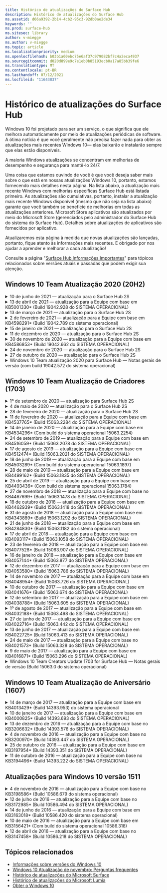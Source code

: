 ```yaml
---
title: Histórico de atualizações do Surface Hub
description: Histórico de atualizações do Surface Hub
ms.assetid: d66a9392-2b14-4cb2-95c3-92db0ae2de34
keywords: ''
ms.prod: surface-hub
ms.sitesec: library
author: v-miegge
ms.author: v-miegge
ms.topic: article
ms.localizationpriority: medium
ms.openlocfilehash: b03b1a60ebc75e6af37c979082bf7c4a2eca4937
ms.sourcegitcommit: d020d899e9c7e1eb0b85193ecb0a17a85bb39fe6
ms.translationtype: MT
ms.contentlocale: pt-BR
ms.lasthandoff: 07/12/2021
ms.locfileid: "11643837"
---
```

# <a name="surface-hub-update-history"></a>Histórico de atualizações do Surface Hub

Windows 10 foi projetado para ser um serviço, o que significa que ele melhora automaticamente por meio de atualizações periódicas de software. A ótima notícia é que você geralmente não precisa fazer nada para obter as atualizações mais recentes Windows 10— elas baixarão e instalarão sempre que elas estão disponíveis.

A maioria Windows atualizações se concentram em melhorias de desempenho e segurança para mantê-lo 24/7.

Uma coisa que estamos ouvindo de você é que você deseja saber mais sobre o que está em nossas atualizações Windows 10, portanto, estamos fornecendo mais detalhes nesta página. Na lista abaixo, a atualização mais recente Windows com melhorias específicas Surface Hub está listada primeiro. As atualizações são cumulativas, portanto, instalar a atualização mais recente Windows disponível (mesmo que não seja na lista abaixo) garante que você também se beneficie de melhorias em todas as atualizações anteriores. Microsoft Store aplicativos são atualizados por meio do Microsoft Store (gerenciados pelo administrador do Surface Hub do sistema do Surface Hub). Detalhes sobre atualizações de aplicativos são fornecidos por aplicativo.

Atualizaremos esta página à medida que novas atualizações são lançadas, portanto, fique atento às informações mais recentes. E obrigado por nos ajudar a aprender e melhorar a cada atualização!

Consulte a página "[Surface Hub Informações Importantes](https://support.microsoft.com/products/surface-devices/surface-hub)" para tópicos relacionados sobre versões atuais e passadas que podem exigir sua atenção.

## <a name="windows-10-team-2020-update-20h2"></a>Windows 10 Team Atualização 2020 (20H2)

<details>
<summary>10 de junho de 2021 — atualização para o Surface Hub 2S</summary>

Essa atualização é específica do Surface Hub 2S e fornece as atualizações de driver e firmware descritas abaixo:

* Atualização UEFI do Surface - 694.3751.768.0
  * Aborda a vulnerabilidade de segurança crítica e melhora a estabilidade do sistema.
* Atualização de firmware do Surface ME - 11.8.86.3877
  * Aborda a vulnerabilidade de segurança crítica e melhora a estabilidade do sistema.
* Driver da Interface do Mecanismo de Gerenciamento intel(R) - 2102.100.0.1044
  * Aborda a vulnerabilidade de segurança crítica e melhora a estabilidade do sistema.
</details>

<details>
<summary>13 de abril de 2021 — atualização para a Equipe com base em KB5001330* (Build 19042.928 do SISTEMA OPERACIONAL)</summary>

Essa atualização para o Surface Hub inclui melhorias de qualidade e correções de segurança. As principais atualizações Surface Hub, ainda não descritas Windows 10 Histórico de [Atualizações,](https://support.microsoft.com/help/4581839/windows-10-update-history)incluem:

* Resolve um problema em que alguns Surface Hub dispositivos estavam instalando apenas atualizações Windows de segurança mensais, em vez de todas as Windows cumulativas.

Consulte o guia de administração [Surface Hub para](/surface-hub/) habilenciar/desabilitar recursos e serviços do dispositivo. *[KB5001330](https://support.microsoft.com/help/5001330)
</details>

<details>
<summary>13 de março de 2021 — atualização para o Surface Hub 2S</summary>

Essa atualização é específica do Surface Hub 2S e fornece as atualizações de driver e firmware descritas abaixo:

* Driver de Bluetooth Intel(R) - 22.30.0.4
  * Melhora a segurança e a estabilidade do sistema.
* Driver gráfico Intel(R) - 27.20.100.8682
  * Melhora a segurança e a estabilidade do sistema.
* Driver Wi-Fi Intel(R) - 22.30.0.11
  * Melhora a segurança e a estabilidade do sistema.
</details>

<details>
<summary>2 de fevereiro de 2021 — atualização para a Equipe com base em KB4598291* (Build 19042.789 do sistema operacional)</summary>

Essa atualização para o Surface Hub inclui melhorias de qualidade e correções de segurança. As principais atualizações Surface Hub, ainda não descritas Windows 10 Histórico de [Atualizações,](https://support.microsoft.com/help/4581839/windows-10-update-history)incluem:

* Correção que permite que a sincronização de calendário com Exchange funcione quando o UPN da conta de dispositivo não for igual a seu SMTP.
* Adiciona a capacidade dos administradores de desabilitar o uso da Autenticação Moderna durante a sincronização de calendário com Exchange.
* Garante que Surface Hub usuários não sejam solicitados a inserir credenciais de proxy depois que o recurso "Usar credenciais de conta de dispositivo" tiver sido habilitado.
* Resolve um problema em que as Windows de atualização e atualização da Loja nunca seriam concluídas se um proxy que exigisse autenticação estivesse em uso.
* Melhora a confiabilidade do aplicativo Conexão durante cenários de ingestão com fio.

Consulte o guia de administração [Surface Hub para](/surface-hub/) habilenciar/desabilitar recursos e serviços do dispositivo. *[KB4598291](https://support.microsoft.com/help/4598291)
</details>

<details>
<summary>15 de janeiro de 2021 — atualização para o Surface Hub 2S</summary>

Essa atualização é específica do Surface Hub 2S e fornece as atualizações de driver e firmware descritas abaixo:

* Atualização de firmware do Surface SMC - 3.93.139.0
* Atualização UEFI do Surface - 694.3473.768.0
</details>

<details>
<summary>11 de dezembro de 2020 — atualização para o Surface Hub 2S</summary>

Essa atualização é específica do Surface Hub 2S e fornece as atualizações de driver e firmware descritas abaixo:

* Atualização de firmware do Surface SMC - 3.92.139.0
* Atualização UEFI do Surface - 694.3447.768.0
</details>

<details>
<summary>30 de novembro de 2020 — atualização para a Equipe com base em KB4586853* (Build 19042.662 do SISTEMA OPERACIONAL)</summary>

Essa atualização para o Surface Hub inclui melhorias de qualidade e correções de segurança. As principais atualizações Surface Hub, ainda não descritas Windows 10 Histórico de [Atualizações,](https://support.microsoft.com/help/4581839/windows-10-update-history)incluem:

* Atualize a página Privacidade Configurações para fornecer opções adicionais.
* Correção que garante que a limpeza de Sessão Final remova totalmente todos os dados relacionados ao edge Chromium.
* Resolve um problema em que as reuniões que já tinham sido iniciadas não eram exibidas na tela De boas-vindas/início.
* Resolve um problema com a recuperação de nuvem para localidades não-en-US.
* Skype for Business
  * Melhora o desempenho de áudio direcional.
  * Sons reduzidos de "toque de caneta" ao usar a Caneta durante Skype for Business chamadas.
* Melhora a confiabilidade ao se inscrever no programa Windows Insider.
* Melhora a confiabilidade do Windows Shell de equipe.

Consulte o guia de administração [Surface Hub para](/surface-hub/) habilenciar/desabilitar recursos e serviços do dispositivo. *[KB4586853](https://support.microsoft.com/help/4586853)
</details>

<details>
<summary>24 de novembro de 2020 — atualização para o Surface Hub 2S</summary>

Essa atualização é específica do Surface Hub 2S e fornece as atualizações de driver e firmware descritas abaixo:

* Atualização de firmware do Surface SMC - 3.91.139.0
  * Melhore a confiabilidade de espera conectada.
* Atualização do Firmware do Surface Touch - 3.91.139.0
  * Aprimora a resposta de toque de espera conectada.
* Atualização do Firmware de Áudio USB do Surface - 3.91.139.0
* Atualização do Firmware da Caneta Surface - 3.91.139.0
</details>

<details>
<summary>27 de outubro de 2020 — atualização para o Surface Hub 2S</summary>

Essa atualização é específica do Surface Hub 2S e fornece as atualizações de driver e firmware descritas abaixo:

* Atualização de Firmware do Surface System Aggregator - 4.14.139.0
* Atualização UEFI do Surface - 694.3386.768.0
</details>

<details>
<summary>Windows 10 Team atualização 2020 para Surface Hub — Notas gerais de versão (com build 19042.572 do sistema operacional)</summary>

Essa atualização para o Surface Hub inclui melhorias de qualidade e correções de segurança. As principais atualizações Surface Hub, ainda não descritas no Histórico de Atualizações do Windows 10 [,](https://support.microsoft.com/help/4581839/windows-10-update-history)são notadas na página " Novidades no[Windows 10 Team 2020 Update](/surface-hub/surface-hub-2020-update-whats-new)".

Consulte a página "[Install Windows 10 Team 2020 Update](/surface-hub/surface-hub-2020-update)" para obter mais informações sobre disponibilidade de atualização por região, método de distribuição e tipo de dispositivo.
</details>

## <a name="windows-10-team-creators-update-1703"></a>Windows 10 Team Atualização de Criadores (1703)

<details>
<summary>1º de setembro de 2020 — atualização para Surface Hub 2S</summary>

Essa atualização é específica do Surface Hub 2S e fornece as atualizações de driver e firmware descritas abaixo:

* Atualização de firmware do Surface SMC - 1.177.139.0
  * Melhora cenários de reparo de campo.
* Atualização do firmware do Surface SSD - 5.14.139.0
  * Melhora a estabilidade do sistema.
* Driver do Surface Serial Hub - 9.40.139.0
  * Melhora a estabilidade do sistema.
</details>

<details>
<summary>4 de maio de 2020 — atualização para o Surface Hub 2S</summary>

Essa atualização é específica do Surface Hub 2S e fornece as atualizações de driver e firmware descritas abaixo:

* Driver de áudio USB do Surface - 15.3.6.0
  * Melhora o desempenho de áudio direcional.
* Intel(R) driver de áudio de exibição - 10.27.0.5
  * Melhora cenários de compartilhamento de tela.
* Driver gráfico Intel(R) - 26.20.100.7263
  * Melhora a estabilidade do sistema.
* Driver do Surface System - 1.7.139.0
  * Melhora a estabilidade do sistema.
* Atualização de firmware do Surface SMC - 1.176.139.0
  * Melhora a estabilidade do sistema.
</details>

<details>
<summary>28 de fevereiro de 2020 — atualização para o Surface Hub 2S</summary>

Essa atualização é específica do Surface Hub 2S e fornece as atualizações de driver e firmware descritas abaixo:

* Driver de Integração do Surface - 13.46.139.0 
  * Melhora os cenários de brilho de exibição.
* Driver da Interface do Mecanismo de Gerenciamento intel(R) - 1914.12.0.1256
  * Melhora a estabilidade do sistema.
* Atualização de firmware do Surface SMC - 1.161.139.0
  * Melhora o desempenho da bateria da caneta.
* Atualização UEFI do Surface - 694.2938.768.0
  * Melhora a estabilidade do sistema.
</details>

<details>
<summary>11 de fevereiro de 2020 — atualização para a Equipe com base em KB4537765* (Build 15063.2284 do SISTEMA OPERACIONAL)</summary>

Essa atualização para o Surface Hub inclui melhorias de qualidade e correções de segurança. As principais atualizações Surface Hub, ainda não descritas Windows 10 Histórico de [Atualizações,](https://support.microsoft.com/help/4018124/windows-10-update-history)incluem:

* Resolve um problema em que o Hub 2S não pode ser ouvido bem por outros participantes durante Skype for Business chamadas.
* Melhora a confiabilidade de alguns cenários de uso de idioma RTL, árabe, hebraico e outros Surface Hub.

Consulte o guia de administração [Surface Hub para](/surface-hub/) habilenciar/desabilitar recursos e serviços do dispositivo.
*[KB4537765](https://support.microsoft.com/help/4537765)
</details>

<details>
<summary>14 de janeiro de 2020 — atualização para a Equipe com base em KB4534296* (Com build do sistema operacional 15063.2254)</summary>

Essa atualização para o Surface Hub inclui melhorias de qualidade e correções de segurança. As principais atualizações Surface Hub, ainda não descritas Windows 10 Histórico de [Atualizações,](https://support.microsoft.com/help/4018124/windows-10-update-history)incluem:

* Resolve um problema com o conjunto de log para Microsoft Surface Hub 2S.

Consulte o guia de administração [Surface Hub para](/surface-hub/) habilenciar/desabilitar recursos e serviços do dispositivo.
*[KB4534296](https://support.microsoft.com/help/4534296)
</details>

<details>
<summary>24 de setembro de 2019 — atualização para a Equipe com base em KB4516059* (Build 15063.2078 do SISTEMA OPERACIONAL)</summary>

Essa atualização para o Surface Hub inclui melhorias de qualidade e correções de segurança. As principais atualizações Surface Hub, ainda não descritas Windows 10 Histórico de [Atualizações,](https://support.microsoft.com/help/4018124/windows-10-update-history)incluem:

 * Atualize para Surface Hub página de Recuperação 2S Configurações para refletir com precisão as opções de recuperação.
 * Atualize para Surface Hub tela de boas-vindas do 2S para melhorar a reconhecimento do dispositivo.
 * Resolvido um problema com o plano de fundo do shell de equipe Windows exibindo incorretamente.
 * Resolvido um problema com persistência de layout do Menu Iniciar quando configurado usando a política MDM.
 * Corrigido um problema em Microsoft Edge que ocorre ao navegar em alguns sites internos.
 * Corrigido um problema em Skype for Business que ocorre ao apresentar no modo de tela inteira.

Consulte o guia de administração [Surface Hub para](/surface-hub/) habilenciar/desabilitar recursos e serviços do dispositivo.
*[KB4503289](https://support.microsoft.com/help/4503289)
</details>

<details>
<summary>17 de agosto de 2019 — atualização para a Equipe com base em KB4512474* (Build 15063.2021 do SISTEMA OPERACIONAL)</summary>

Essa atualização para o Surface Hub inclui melhorias de qualidade e correções de segurança. As principais atualizações Surface Hub, ainda não descritas Windows 10 Histórico de [Atualizações,](https://support.microsoft.com/help/4018124/windows-10-update-history)incluem:

 * Garante que a Saída de Vídeo no Hub 2S seja padrão para o modo "Duplicado".
 * Melhora a confiabilidade de alguns cenários de uso de idioma árabe Surface Hub.

Consulte o guia de administração [Surface Hub para](/surface-hub/) habilenciar/desabilitar recursos e serviços do dispositivo.
*[KB4503289](https://support.microsoft.com/help/4503289)
 </details>

<details>
<summary>18 de junho de 2019 — atualização para a Equipe com base em KB4503289* (Com build do sistema operacional 15063.1897)</summary>

Essa atualização para o Surface Hub inclui melhorias de qualidade e correções de segurança. As principais atualizações Surface Hub, ainda não descritas Windows 10 Histórico de [Atualizações,](https://support.microsoft.com/help/4018124/windows-10-update-history)incluem:

* Resolve um problema que impede que um usuário entre em um dispositivo Microsoft Surface Hub com uma Azure Active Directory de usuário. Esse problema ocorre porque uma sessão anterior não terminou com êxito.
* Adiciona suporte para conexões TLS 1.2 a provedores de identidade e Exchange em cenários de configuração de conta de dispositivo.
* Correções para melhorar a confiabilidade do Aplicativo de Diagnóstico de Hardware no Hub 2S. 
* Correção para melhorar a consistência da experiência de instalação da primeira vez no Hub 2S. 

Consulte o guia de administração [Surface Hub para](/surface-hub/) habilenciar/desabilitar recursos e serviços do dispositivo.
*[KB4503289](https://support.microsoft.com/help/4503289)
</details>

<details>
<summary>28 de maio de 2019 — atualização para a Equipe com base em KB4499162* (Build 15063.1835 do SISTEMA OPERACIONAL)</summary>

Essa atualização para o Surface Hub inclui melhorias de qualidade e correções de segurança. As principais atualizações Surface Hub, ainda não descritas Windows 10 Histórico de [Atualizações,](https://support.microsoft.com/help/4018124/windows-10-update-history)incluem:

* Garante que Surface Hub usuários não sejam solicitados a inserir credenciais de proxy depois que o recurso "Usar credenciais de conta de dispositivo" tiver sido habilitado.
* Resolve um problema em que as Skype falham periodicamente porque o áudio/vídeo não está usando o proxy correto.
* Adiciona suporte ao TLS 1.2 em Skype for Business.
* Resolve uma falha de conexão SIP no cliente Skype quando o servidor Skype tem TLS 1.0 ou TLS 1.1 desabilitado.

Consulte o guia de administração [Surface Hub para](/surface-hub/) habilenciar/desabilitar recursos e serviços do dispositivo.
*[KB4499162](https://support.microsoft.com/help/4499162)
</details>

<details>
<summary>25 de abril de 2019 — atualização para a Equipe com base em KB4493436* (Com build do sistema operacional 15063.1784)</summary>

Essa atualização para o Surface Hub inclui melhorias de qualidade e correções de segurança. As principais atualizações Surface Hub, ainda não descritas Windows 10 Histórico de [Atualizações,](https://support.microsoft.com/help/4018124/windows-10-update-history)incluem:

* Resolve o problema de sincronização de vídeo e áudio com alguns dispositivos USB que estão conectados ao Surface Hub.

Consulte o guia de administração [Surface Hub para](/surface-hub/) habilenciar/desabilitar recursos e serviços do dispositivo.
*[KB4493436](https://support.microsoft.com/help/4493436)
</details>

<details>
<summary>27 de novembro de 2018 — atualização para a Equipe com base no KB4467699* (Build 15063.1478 do SISTEMA OPERACIONAL)</summary>

Essa atualização para o Surface Hub inclui melhorias de qualidade e correções de segurança. As principais atualizações Surface Hub, ainda não descritas Windows 10 Histórico de [Atualizações,](https://support.microsoft.com/help/4018124/windows-10-update-history)incluem:

* Resolve um problema que impede que alguns usuários Signing-In para "Minhas Reuniões e Arquivos".

Consulte o guia de administração [Surface Hub para](/surface-hub/) habilenciar/desabilitar recursos e serviços do dispositivo.
*[KBKB4467699](https://support.microsoft.com/help/KB4467699)
</details>

<details>
<summary>18 de outubro de 2018 — atualização para a Equipe com base em KB4462939* (Build 15063.1418 do SISTEMA OPERACIONAL)</summary>

Essa atualização para o Surface Hub inclui melhorias de qualidade e correções de segurança. As principais atualizações Surface Hub, ainda não descritas Windows 10 Histórico de [Atualizações,](https://support.microsoft.com/help/4018124/windows-10-update-history)incluem:

* Skype for Business correções: 
  * Resolve Skype for Business problema de conexão ao retomar o sono
  * Resolve Skype for Business problema de conexão de rede, quando o dispositivo está conectado à Internet
  * Resolve Skype for Business falha ao pesquisar usuários do diretório
* Resolve o problema em que o Hub relata erroneamente "Sem conexão com a Internet" em ambientes de proxy corporativos.
* Implementou um recurso que permite que os clientes op-in para uma nova experiência de quadro de trabalho.

Consulte o guia de administração [Surface Hub para](/surface-hub/) habilenciar/desabilitar recursos e serviços do dispositivo.
*[KB4462939](https://support.microsoft.com/help/4462939)
</details>

<details>
<summary>31 de agosto de 2018 — atualização para a Equipe com base em KB4343889* (Build 15063.1292 do SISTEMA OPERACIONAL)</summary>

Essa atualização para o Surface Hub inclui melhorias de qualidade e correções de segurança. As principais atualizações Surface Hub, ainda não descritas Windows 10 Histórico de [Atualizações,](https://support.microsoft.com/help/4018124/windows-10-update-history)incluem:

* Adiciona suporte para Microsoft Teams
* Resolve o problema de gerenciamento de tarefas com o registro do Intune
* Permite que os administradores desabilitem os serviços de Mensagens Instantâneas e Email para o Hub
* Correções adicionais de bugs e melhorias de confiabilidade para o Surface Hub Skype for Business App

Consulte o guia de administração [Surface Hub para](/surface-hub/) habilenciar/desabilitar recursos e serviços do dispositivo.
*[KB4343889](https://support.microsoft.com/help/4343889)
</details>

<details>
<summary>21 de junho de 2018 — atualização para a Equipe com base em KB4284830* (Build 15063.1182 do sistema operacional)</summary>

Essa atualização para o Surface Hub inclui melhorias de qualidade e correções de segurança. As principais atualizações Surface Hub, ainda não descritas Windows 10 Histórico de [Atualizações,](https://support.microsoft.com/help/4018124/windows-10-update-history)incluem:

* Alteração de telemetria no suporte aos requisitos de RGPD no EMEA

Consulte o guia de administração [Surface Hub para](/surface-hub/) habilenciar/desabilitar recursos e serviços do dispositivo.
*[KB4284830](https://support.microsoft.com/help/KB4284830)
</details>

<details>
<summary>17 de abril de 2018 — atualização para a Equipe com base em KB4093117* (Build 15063.1058 do SISTEMA OPERACIONAL)</summary>

Essa atualização para o Surface Hub inclui melhorias de qualidade e correções de segurança. As principais atualizações Surface Hub, ainda não descritas Windows 10 Histórico de [Atualizações,](https://support.microsoft.com/help/4018124/windows-10-update-history)incluem:

* Resolve um problema de projeção com fio
* Habilita a atualização em massa para determinadas políticas de MDM (Gerenciamento de Dispositivo Móvel)
* Resolve o problema de discagem telefônica com chamadas internacionais
* Resolve o problema de resolução de imagem quando 2 Surface Hubs ins juntam-se à mesma reunião
* Resolve o erro de tratamento de certificadoS OMS (Operations Management Suite)
* Resolve um problema de segurança ao limpar no final de uma sessão
* Resolve Miracast problema, quando Surface Hub é especificado para os canais 149 a 165
  * Os canais 149 a 165 continuarão a ser inutilizáveis na Europa, Japão ou Israel devido a regulamentações governamentais regionais

Consulte o guia de administração [Surface Hub para](/surface-hub/) habilenciar/desabilitar recursos e serviços do dispositivo.
*[KB4093117](https://support.microsoft.com/help/4093117)
</details>

<details>
<summary>23 de fevereiro de 2018 — atualização para a Equipe com base em KB4077528* (Build 15063.907 do SISTEMA OPERACIONAL)</summary>

Essa atualização para o Surface Hub inclui melhorias de qualidade e correções de segurança. As principais atualizações Surface Hub, ainda não descritas Windows 10 Histórico de [Atualizações,](https://support.microsoft.com/help/4018124/windows-10-update-history)incluem:

* Resolvido um problema em que as configurações do MDM não estavam sendo aplicadas corretamente
* Processo de limpeza aprimorado

Consulte o guia de administração [Surface Hub para](/surface-hub/) habilenciar/desabilitar recursos e serviços do dispositivo.
*[KB4077528](https://support.microsoft.com/help/4077528)
</details>

<details>
<summary>16 de janeiro de 2018 — atualização para a Equipe com base em KB4057144* (Build 15063.877 do SISTEMA OPERACIONAL)</summary>

Essa atualização para o Surface Hub inclui melhorias de qualidade e correções de segurança. As principais atualizações Surface Hub, ainda não descritas Windows 10 Histórico de [Atualizações,](https://support.microsoft.com/help/4018124/windows-10-update-history)incluem:

* Adiciona a capacidade de gerenciar o layout do menu iniciar por meio do MDM
* Correção de bugs do MDM na configuração de rotação de senha

Consulte o guia de administração [Surface Hub para](/surface-hub/) habilenciar/desabilitar recursos e serviços do dispositivo.
*[KB4057144](https://support.microsoft.com/help/4057144)
</details>

<details>
<summary>12 de dezembro de 2017 — atualização para a Equipe com base em KB4053580* (Build 15063.786 do SISTEMA OPERACIONAL)</summary>

Essa atualização para o Surface Hub inclui melhorias de qualidade e correções de segurança. As principais atualizações Surface Hub, ainda não descritas Windows 10 Histórico de [Atualizações,](https://support.microsoft.com/help/4018124/windows-10-update-history)incluem:

* Resolve flashes de vídeo da câmera (lacrimejamentos ou piscações) durante Skype for Business chamadas
* Resolve o problema de ID do SSD do Centro de Notificação

Consulte o guia de administração [Surface Hub para](/surface-hub/) habilenciar/desabilitar recursos e serviços do dispositivo.
*[KB4053580](https://support.microsoft.com/help/4053580)
</details>

<details>
<summary>14 de novembro de 2017 — atualização para a Equipe com base em KB4048954* (Build 15063.726 do SISTEMA OPERACIONAL)</summary>

Essa atualização para o Surface Hub inclui melhorias de qualidade e correções de segurança. As principais atualizações Surface Hub, ainda não descritas Windows 10 Histórico de [Atualizações,](https://support.microsoft.com/help/4018124/windows-10-update-history)incluem:

* Atualização de recursos que permite que os clientes habilitam a autenticação de rede com fio 802,1x usando a política MDM.
* Uma atualização de recurso que permite que os usuários selecionem dinamicamente um aplicativo de sua escolha ao abrir um arquivo.
* Correção que garante que a limpeza da Sessão Final remova totalmente todas as conexões entre a conta do usuário e o dispositivo.
* Correção de desempenho que melhora o tempo de limpeza, bem como Miracast tempo de conexão.
* Introduz a utilização de Autenticação Fácil durante as reuniões do ad-hock.
* Correção que garante que os componentes do serviço usem o mesmo proxy configurado no dispositivo.
* Reduz e garante mais detalhadamente a telemetria transmitida pelo dispositivo, reduzindo a utilização de largura de banda.
* Habilita um recurso que permite que os usuários forneçam comentários à Microsoft após a conclusão de uma reunião.

Consulte o guia de administração [Surface Hub para](/surface-hub/) habilenciar/desabilitar recursos e serviços do dispositivo.
*[KB4048954](https://support.microsoft.com/help/4048954)
</details>

<details>
<summary>10 de outubro de 2017 — atualização para a Equipe com base em KB4041676* (Build 15063.674 do SISTEMA OPERACIONAL)</summary>

Essa atualização para o Surface Hub inclui melhorias de qualidade e correções de segurança. As principais atualizações Surface Hub, ainda não descritas Windows 10 Histórico de [Atualizações,](https://support.microsoft.com/help/4018124/windows-10-update-history)incluem:

* Skype for Business
  * Resolve o problema que exigia uma reinicialização do dispositivo ao retomar o sono.
  * Corrige o problema em que os contatos externos não resolveram por meio Skype conta do Hub Online.
* PowerPoint
  * Corrige o problema em que algumas PowerPoint apresentações não projetariam no Hub.
* Geral
  * Correção para resolver o problema em que a porta USB não pôde ser desabilitada pelo Administrador do Sistema.

*[KB4041676](https://support.microsoft.com/help/4041676)
</details>

<details>
<summary>12 de setembro de 2017 — atualização para a Equipe com base em KB4038788* (Build 15063.605 do SISTEMA OPERACIONAL) </summary>

Essa atualização para o Surface Hub inclui melhorias de qualidade e correções de segurança. As principais atualizações Surface Hub, ainda não descritas Windows 10 Histórico de [Atualizações,](https://support.microsoft.com/help/4018124/windows-10-update-history)incluem:

* Segurança
  * Resolve o problema com o Bitlocker quando o dispositivo acorda do sono.
* Geral
  * Reduz a frequência/quantidade de telemetria de saúde do dispositivo, melhorando o desempenho do sistema.
  * Corrige o problema que impedia o dispositivo de coletar logs do sistema.

*[KB4038788](https://support.microsoft.com/help/4038788)
</details>

<details>
<summary>1º de agosto de 2017 — atualização para a Equipe com base em KB4032188* (Build 15063.498 do SISTEMA OPERACIONAL)</summary>

* Skype for Business 
  * Resolve Skype for Business Sign-In problema, que exigia repetir ou reiniciar o sistema.
  * Resolve Skype for Business tempo de reunião que está sendo exibido incorretamente.
  * Correções para melhorar Surface Hub Skype for Business confiabilidade.

*[KB4032188](https://support.microsoft.com/help/4032188)
</details>

<details>
<summary>27 de junho de 2017 — atualização para a Equipe com base em KB4022716* (Build 15063.442 do SISTEMA OPERACIONAL)</summary>

Essa atualização para o Surface Hub inclui melhorias de qualidade e correções de segurança. As principais atualizações Surface Hub, ainda não descritas Windows 10 Histórico de [Atualizações,](https://support.microsoft.com/help/4018124/windows-10-update-history)incluem:

* Resolver falhas de driver NVIDIA que podem exigir 84" de Surface Hub para ser religado, exigindo uma reinicialização manual.
* Resolvido um problema em que alguns aplicativos não conseguem iniciar em um Surface Hub.

*[KB4022716](https://support.microsoft.com/help/4022716)
</details>

<details>
<summary>13 de junho de 2017 — atualização para a Equipe com base em KB4022725* (Build 15063.413 do SISTEMA OPERACIONAL)</summary>

Essa atualização para o Surface Hub inclui melhorias de qualidade e correções de segurança. As principais atualizações Surface Hub, ainda não descritas Windows 10 Histórico de [Atualizações,](https://support.microsoft.com/help/4018124/windows-10-update-history)incluem:

* Geral
  * Problemas resolvidos com a queda de tinta de caneta com canetas
  * Problema resolvido causando tempo estendido para a reunião de "limpeza"

*[KB4022725](https://support.microsoft.com/help/4022725)
</details>

<details>
<summary>24 de maio de 2017 — atualização para a Equipe com base no KB4021573* (Build 15063.328 do SISTEMA OPERACIONAL)</summary>

Essa atualização para o Surface Hub inclui melhorias de qualidade e correções de segurança. As principais atualizações Surface Hub, ainda não descritas Windows 10 Histórico de [Atualizações,](https://support.microsoft.com/help/4018124/windows-10-update-history)incluem:

* Geral
  * Problema resolvido com retenção de configuração de proxy durante o problema de atualização

*[KB4021573](https://support.microsoft.com/help/4021573)
</details>

<details>
<summary>9 de maio de 2017 — atualização para a Equipe com base em KB4016871* (Build 15063.296 do SISTEMA OPERACIONAL)</summary>

Essa atualização para o Surface Hub inclui melhorias de qualidade e correções de segurança. As principais atualizações Surface Hub, ainda não descritas Windows 10 Histórico de [Atualizações,](https://support.microsoft.com/help/4018124/windows-10-update-history)incluem:

* Geral
  * Problema do ciclo de sono/desapertá-lo
  * Resolvidos vários problemas de Redefinição e Recuperação
  * Problema da guia Histórico de Atualizações Endereçadas
  * Resolvido Miracast problema de início do serviço
* Apps
  * Erro de atualização de pacote de aplicativo fixo

*[KB4016871](https://support.microsoft.com/help/4016871)
</details>

<details>
<summary>Windows 10 Team Creators Update 1703 for Surface Hub — Notas gerais de versão (Build 15063.0 do sistema operacional)</summary>

Essa atualização para o Surface Hub inclui melhorias de qualidade e correções de segurança. As principais atualizações Surface Hub, ainda não descritas Windows 10 Histórico de [Atualizações,](https://support.microsoft.com/help/4018124/windows-10-update-history)incluem:

* Evoluindo a experiência de tela grande 
  * Melhorou o carrossel da reunião em Welcome and Start
  * Participe de reuniões e termine a sessão diretamente do menu Iniciar
  * Os aplicativos podem utilizar mais da tela durante uma sessão
  * Controles Skype simplificados
  * Mecanismos aprimorados para fornecer comentários
* Acessar Meu Conteúdo Pessoal*
  * Login único pessoal de Bem-vindo ou Início
  * Participe de reuniões e termine a sessão diretamente do menu Iniciar
  * Acessar arquivos pessoais por meio OneDrive for Business diretamente de Iniciar
  * Login do participante pré-preenchido
  * Fluxos de autenticação simplificados com o aplicativo "Authenticator" **
* Gerenciamento & implantação 
  * Experiência OOBE simplificada por meio do provisionamento em massa
  * Serviço de recuperação de dispositivo baseado em nuvem
  * Enterprise de certificado de cliente
  * Suporte a credenciais de proxy aprimorado
  * Adicionado e /aprimorado Skype suporte à configuração de QoS (Qualidade de Serviço)
  * Foi adicionada a capacidade de definir o volume padrão do dispositivo Configurações
  * Suporte a MDM aprimorado para Surface Hub [configurações](/surface-hub/remote-surface-hub-management)
* Segurança aprimorada 
  * Adicionada a capacidade de restringir unidades USB somente ao BitLocker
  * Foi adicionada a capacidade de desabilitar portas USB por meio do MDM
  * Foi adicionada a capacidade de desabilitar a funcionalidade "Retomar sessão" no tempo de tempo
  * Adição de suporte com fio 802.1x
* Áudio e projeção
  * Aprimoramentos do Áudio do Dolby "Alto-falante humano"
  * Sons reduzidos de "toque de caneta" ao usar a Caneta durante Skype for Business chamadas
  * Adicionado suporte para conexões Miracast infraestrutura
* Correções de confiabilidade e desempenho
  * Resolvidos vários problemas de Redefinição e Recuperação
  * Resolvido Surface Hub Exchange de autenticação ao utilizar certificados de cliente
  * Estabilidade aprimorada Wi-Fi conexão de rede e credenciais
  * Corrigido Miracast de áudio e problemas de sincronização durante a reprodução de vídeo
  * Configuração incluída para desabilitar o comportamento de conexão automática

*O recurso de entrada única requer o uso do Office365 e OneDrive for Business **Consulte o Guia de Administração para requisitos de serviço

</details>

## <a name="windows-10-team-anniversary-update-1607"></a>Windows 10 Team Atualização de Aniversário (1607)

<details>
<summary>14 de março de 2017 — atualização para a Equipe com base em KB4013429* (Build 14393.953) do sistema operacional</summary>

Essa atualização para o Surface Hub inclui melhorias de qualidade e correções de segurança. As principais atualizações Surface Hub, ainda não descritas Windows 10 Histórico de [Atualizações,](https://support.microsoft.com/help/4018124/windows-10-update-history)incluem:

* Geral
  * Correção de segurança do Explorador de Arquivos para impedir a navegação para locais de arquivos restritos
* Skype for Business
  * Correção para resolver latência durante o compartilhamento de tela com base na Área de Trabalho Remota

*[KB4013429](https://support.microsoft.com/help/4013429)
</details>

<details>
<summary>10 de janeiro de 2017 — atualização para a Equipe com base em KB4000825* (Build 14393.693 do SISTEMA OPERACIONAL)</summary>

Essa atualização para o Surface Hub inclui melhorias de qualidade e correções de segurança. As principais atualizações Surface Hub, ainda não descritas Windows 10 Histórico de [Atualizações,](https://support.microsoft.com/help/4018124/windows-10-update-history)incluem:

* Seleção habilitada de layouts de teclado 106/109 para uso com teclados físicos japoneses

*[KB4000825](https://support.microsoft.com/help/4000825)
</details>

<details>
<summary>13 de dezembro de 2016 — atualização para a Equipe com base no KB3206632* (Build 14393.576 do SISTEMA OPERACIONAL)</summary>

Essa atualização para o Surface Hub inclui melhorias de qualidade e correções de segurança. As principais atualizações Surface Hub, ainda não descritas Windows 10 Histórico de [Atualizações,](https://support.microsoft.com/help/4018124/windows-10-update-history)incluem:

* Resolve o problema de distorção de áudio de conexão com fio

*[KB3206632](https://support.microsoft.com/help/3206632)
</details>

<details>
<summary>4 de novembro de 2016 — atualização para a Equipe com base no KB3200970* (Build 14393.447 do SISTEMA OPERACIONAL)</summary>

Esta atualização para a atualização Windows 10 Team aniversário (versão 1607) para Surface Hub inclui melhorias de qualidade e correções de segurança. As principais atualizações Surface Hub, ainda não descritas Windows 10 Histórico de [Atualizações,](https://support.microsoft.com/help/4018124/windows-10-update-history)incluem:

* Skype for Business correções de bugs para melhorar a confiabilidade

*[KB3200970](https://support.microsoft.com/help/3200970)
</details>

<details>
<summary>25 de outubro de 2016 — atualização para a Equipe com base em KB3197954* (Build 14393.351 do SISTEMA OPERACIONAL)</summary>

Essa atualização para o Surface Hub inclui melhorias de qualidade e correções de segurança. As principais atualizações Surface Hub, ainda não descritas Windows 10 Histórico de [Atualizações,](https://support.microsoft.com/help/4018124/windows-10-update-history)incluem:

* Habilitando o novo recurso Sleep no sistema operacional e no Bios para reduzir o consumo de energia do Surface Hub e melhorar sua confiabilidade a longo prazo
* Geral
  * Resolve cenários em que o teclado na tela às vezes não aparecia
  * Resolve a mudança de aplicativo de quadro de trabalho que ocorre ocasionalmente ao abrir a reunião agendada
  * Resolve problema que impedia administradores de alterar a senha do administrador local, depois que o dispositivo foi Redefinido
  * Alteração do BIOS resolvendo o problema com o controle da barra de status durante a redefinição do dispositivo
  * Atualização UEFI para resolver problemas de energia

*[KB3197954](https://support.microsoft.com/help/3197954)
</details>

<details>
<summary>11 de outubro de 2016 — atualização para a Equipe com base no KB3194496* (Build 14393.222 do SISTEMA OPERACIONAL)</summary>

Essa atualização traz a atualização Windows 10 Team aniversário para Surface Hub e inclui melhorias de qualidade e correções de segurança. (Seu dispositivo estará executando Windows 10 versão 1607 depois de instalado.) As principais atualizações Surface Hub, ainda não descritas Windows 10 Histórico de [Atualizações,](https://support.microsoft.com/help/4018124/windows-10-update-history)incluem:

* Skype for Business
  * Melhorias de desempenho ao ingressar em reuniões, incluindo problemas ao ingressar em uma reunião usando contas federadas
  * Suporte para VBSS (Compartilhamento de Tela Baseada em Vídeo) agora disponível no Skype for Business para Surface Hub
  * Desconexão resolvida após 5 minutos de problema de tempo ocioso
  * Falha Skype de compartilhamento de tela hub para hub
  * Melhorias Skype vídeo, incluindo:
    * Perda de vídeo durante a reunião com vários apresentadores de vídeo
    * Recorte de vídeo durante chamadas
    * Vídeo de chamada de saída não exibido para outros participantes
  * Problema resolvido com o erro de login upn
  * Problema resolvido com o bloco de discagem durante o uso de chamadas SIP (Session Initiation Protocol)
* Quadro de Comunicações
  * Agora, o usuário pode salvar e lembrar sessões de quadro de OneDrive online (por meio da funcionalidade Compartilhar)
  * Quadro de trabalho de lançamento aprimorado ao remover caneta do dock
* Apps
  * Aplicativo de OneDrive pré-instalado, para acesso aos arquivos pessoais e de trabalho
  * Aplicativo Fotos pré-instalado, para exibir fotos e vídeos
  * Aplicativo PowerBI pré-instalado, para exibir painéis
  * Os Office aplicativos – Word, Excel, PowerPoint – são todos habilitados para tinta
  * Edge on Surface Hub agora oferece suporte a sites baseados em Flash
* Geral
  * Seleção de Dispositivo de Áudio Habilitado (para Surface Hubs anexados usando dispositivos de áudio externos)
  * Suporte habilitado para HDCP no conector de saída DisplayPort
  * Alterações na interface do usuário do sistema para configurações de otimização de usabilidade (consulte Guias de [usuário e administrador](https://www.microsoft.com/surface/support/surface-hub) para obter detalhes adicionais)
  * Correções de bugs e otimizações de desempenho para acelerar o fluxo de Azure Active Directory de login
  * Tempo significativamente aprimorado necessário para redefinir e restaurar Surface Hub
  * Windows Defender A interface do usuário foi adicionada dentro das configurações
  * Toque deux aprimorado para iniciar
  * Suporte habilitado para projeção sem fio superior a 1080p por meio Miracast, em dispositivos com suporte
  * Resolvido "Não há nenhuma conexão com a Internet" e "Os compromissos podem estar desa data" estados de notificação falsa desde o início
  * Confiabilidade aprimorada do teclado na tela
  * Suporte adicional para Surface Hub de provisionamento de Windows usando Windows & Designer de Configuração de Imagens (ICD) e solução Surface Hub de monitoramento aprimorada no Operations Management Suite (OMS)

*[KB3194496](https://support.microsoft.com/help/3194496)
</details>

## <a name="updates-for-windows-10-version-1511"></a>Atualizações para Windows 10 versão 1511

<details>
<summary>4 de novembro de 2016 — atualização para a Equipe com base no KB3198586* (Build 10586.679 do sistema operacional)</summary>

Esta atualização para o Windows 10 Team (versão 1511) para Surface Hub inclui melhorias de qualidade e correções de segurança que são descritas no Histórico de [Atualizações Windows 10](https://support.microsoft.com/help/4018124/windows-10-update-history). Não há Surface Hub itens específicos nesta atualização.

*[KB3198586](https://support.microsoft.com/help/3198586)
</details>

<details>
<summary>12 de julho de 2016 — atualização para a Equipe com base no KB3172985* (Build 10586.494 do SISTEMA OPERACIONAL)</summary>

Essa atualização inclui melhorias de qualidade e correções de segurança. Nenhum novo recursos do sistema operacional está sendo introduzido nesta atualização. As principais alterações específicas da Surface Hub (aquelas que não estão incluídas no histórico de Windows 10 [de atualização),](https://support.microsoft.com/help/4018124/windows-10-update-history)incluem:

* Problema corrigido que causou Windows falhas no sistema
* Problema corrigido que causou falhas repetidas de Borda
* Problema corrigido que causa falhas no serviço de pré-desligamento
* Problema corrigido em que alguns dados do aplicativo não foram removidos corretamente após uma sessão
* Driver NFC do Broadcom atualizado para melhorar o desempenho da NFC
* Atualizado o driver Wi-Fi da Wi-Fi Para melhorar Miracast desempenho
* Driver Nvidia atualizado para corrigir um bug de exibição no qual os dispositivos Surface Hub de 84" mostram conteúdo dim ou difuso
* Vários problemas Skype for Business corrigidos, incluindo: 
  * Problema que causou Skype for Business desconectar durante as reuniões
  * Problema no qual os usuários não puderam participar de reuniões quando o organizador da reunião estava em uma configuração federada
  * Habilitando Skype for Business compartilhamento de aplicativos
  * Problema que causou Skype falhas no aplicativo
* Adicionado um prompt em "Configurações" para informar aos usuários que o sistema operacional pode ficar corrompido se a redefinição do dispositivo for interrompida antes da conclusão

*[KB3172985](https://support.microsoft.com/help/3172985)
</details>

<details>
<summary>14 de junho de 2016 — atualização para a Equipe com base em KB3163018* (Build 10586.420 do sistema operacional)</summary>

Essa atualização para o Surface Hub inclui melhorias de qualidade e correções de segurança. Nenhum novo recursos do sistema operacional está sendo introduzido nesta atualização. As principais atualizações Surface Hub, ainda não descritas Windows 10 Histórico de [Atualizações,](https://support.microsoft.com/help/4018124/windows-10-update-history)incluem:

* Versão restrita. Consulte 12 de julho de 2016 — [KB3172985](https://support.microsoft.com/en-us/help/3172985) (Build 10586.494) para obter Surface Hub detalhes específicos do pacote

*[KB3163018](https://support.microsoft.com/help/3163018)
</details>

<details>
<summary>10 de maio de 2016 — atualização para a Equipe com base em KB3156421* (Com build do sistema operacional 10586.318)</summary>

Essa atualização para o Surface Hub inclui melhorias de qualidade e correções de segurança. Nenhum novo recursos do sistema operacional está sendo introduzido nesta atualização. As principais atualizações Surface Hub, ainda não descritas Windows 10 Histórico de [Atualizações,](https://support.microsoft.com/help/4018124/windows-10-update-history)incluem:

* Problema corrigido que impedia a instalação de determinados aplicativos da Loja (OneDrive)
* Problema corrigido que fez com que a entrada por toque parasse de responder em aplicativos

*[KB3156421](https://support.microsoft.com/help/3156421)
</details>

<details>
<summary>12 de abril de 2016 — atualização para a Equipe com base no KB3147458* (Build 10586.218 do SISTEMA OPERACIONAL)</summary>

Essa atualização para o Surface Hub inclui melhorias de qualidade e correções de segurança. Nenhum novo recursos do sistema operacional está sendo introduzido nesta atualização. As principais atualizações Surface Hub, ainda não descritas Windows 10 Histórico de [Atualizações,](https://support.microsoft.com/help/4018124/windows-10-update-history)incluem:

* Problema corrigido em que o nível de volume não foi redefinido corretamente entre sessões

*[KB3147458](https://support.microsoft.com/help/3147458)
</details>

## <a name="related-topics"></a>Tópicos relacionados

* [Informações sobre versões do Windows 10](https://go.microsoft.com/fwlink/p/?LinkId=724328)
* [Windows 10 Atualização de novembro: Perguntas frequentes](https://windows.microsoft.com/windows-10/windows-update-faq)
* [Histórico de atualizações do Microsoft Surface](https://go.microsoft.com/fwlink/p/?LinkId=724327)
* [Histórico de atualizações do Microsoft Lumia](https://go.microsoft.com/fwlink/p/?LinkId=785968)
* [Obter o Windows 10](https://go.microsoft.com/fwlink/p/?LinkId=616447)
